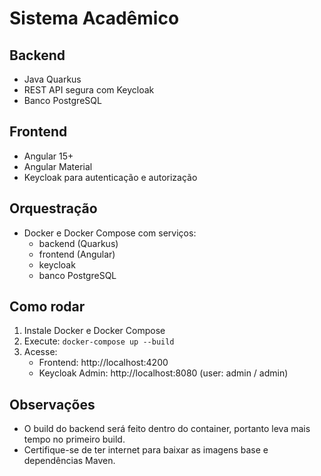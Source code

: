 
# Sistema Acadêmico

## Backend
- Java Quarkus
- REST API segura com Keycloak
- Banco PostgreSQL

## Frontend
- Angular 15+
- Angular Material
- Keycloak para autenticação e autorização

## Orquestração
- Docker e Docker Compose com serviços:
  - backend (Quarkus)
  - frontend (Angular)
  - keycloak
  - banco PostgreSQL

## Como rodar
1. Instale Docker e Docker Compose
2. Execute: `docker-compose up --build`
3. Acesse:
   - Frontend: http://localhost:4200
   - Keycloak Admin: http://localhost:8080 (user: admin / admin)

## Observações
- O build do backend será feito dentro do container, portanto leva mais tempo no primeiro build.
- Certifique-se de ter internet para baixar as imagens base e dependências Maven.
